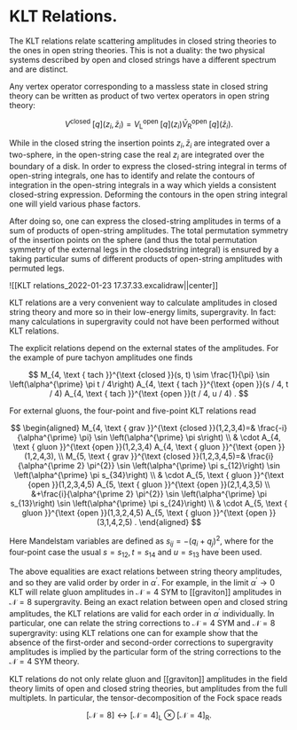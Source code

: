 # KLT Relations.
The KLT relations relate scattering amplitudes in closed string theories to the ones in open string theories. This is not a duality: the two physical systems described by open and closed strings have a different spectrum and are distinct.

Any vertex operator corresponding to a massless state in closed string theory can be written as product of two vertex operators in open string theory:

$$
V^{\text {closed }}[q]\left(z_{i}, \bar{z}_{i}\right)=V_{\mathrm{L}}^{\text {open }}[q]\left(z_{i}\right) \bar{V}_{\mathrm{R}}^{\text {open }}[q]\left(\bar{z}_{i}\right) .
$$

While in the closed string the insertion points $z_{i}, \bar{z}_{i}$ are integrated over a two-sphere, in the open-string case the real $z_{i}$ are integrated over the boundary of a disk. In order to express the closed-string integral in terms of open-string integrals, one has to identify and relate the contours of integration in the open-string integrals in a way which yields a consistent closed-string expression. Deforming the contours in the open string integral one will yield various phase factors.

After doing so, one can express the closed-string amplitudes in terms of a sum of products of open-string amplitudes. The total permutation symmetry of the insertion points on the sphere (and thus the total permutation symmetry of the external legs in the closedstring integral) is ensured by a taking particular sums of different products of open-string amplitudes with permuted legs.

![[KLT relations_2022-01-23 17.37.33.excalidraw||center]]

KLT relations are a very convenient way to calculate amplitudes in closed string theory and more so in their low-energy limits, supergravity. In fact: many calculations in supergravity could not have been performed without KLT relations.

The explicit relations depend on the external states of the amplitudes. For the example of pure tachyon amplitudes one finds

$$
M_{4, \text { tach }}^{\text {closed }}(s, t) \sim \frac{1}{\pi} \sin \left(\alpha^{\prime} \pi t / 4\right) A_{4, \text { tach }}^{\text {open }}(s / 4, t / 4) A_{4, \text { tach }}^{\text {open }}(t / 4, u / 4) .
$$

For external gluons, the four-point and five-point KLT relations read

$$
\begin{aligned}
M_{4, \text { grav }}^{\text {closed }}(1,2,3,4)=& \frac{-i}{\alpha^{\prime} \pi} \sin \left(\alpha^{\prime} \pi s\right) \\
& \cdot A_{4, \text { gluon }}^{\text {open }}(1,2,3,4) A_{4, \text { gluon }}^{\text {open }}(1,2,4,3), \\
M_{5, \text { grav }}^{\text {closed }}(1,2,3,4,5)=& \frac{i}{\alpha^{\prime 2} \pi^{2}} \sin \left(\alpha^{\prime} \pi s_{12}\right) \sin \left(\alpha^{\prime} \pi s_{34}\right) \\
& \cdot A_{5, \text { gluon }}^{\text {open }}(1,2,3,4,5) A_{5, \text { gluon }}^{\text {open }}(2,1,4,3,5) \\
&+\frac{i}{\alpha^{\prime 2} \pi^{2}} \sin \left(\alpha^{\prime} \pi s_{13}\right) \sin \left(\alpha^{\prime} \pi s_{24}\right) \\
& \cdot A_{5, \text { gluon }}^{\text {open }}(1,3,2,4,5) A_{5, \text { gluon }}^{\text {open }}(3,1,4,2,5) .
\end{aligned}
$$

Here Mandelstam variables are defined as $s_{i j}=-\left(q_{i}+q_{j}\right)^{2}$, where for the four-point case the usual $s=s_{12}, t=s_{14}$ and $u=s_{13}$ have been used.

The above equalities are exact relations between string theory amplitudes, and so they are valid order by order in $\alpha^{\prime}$. For example, in the limit $\alpha^{\prime} \rightarrow 0$ KLT will relate gluon amplitudes in $\mathcal{N}=4$ SYM to [[graviton]] amplitudes in $\mathcal{N}=8$ supergravity. Being an exact relation between open and closed string amplitudes, the KLT relations are valid for each order in $\alpha^{\prime}$ individually. In particular, one can relate the string corrections to $\mathcal{N}=4$ SYM and $\mathcal{N}=8$ supergravity: using KLT relations one can for example show that the absence of the first-order and second-order corrections to supergravity amplitudes is implied by the particular form of the string corrections to the $\mathcal{N}=4$ SYM theory.

KLT relations do not only relate gluon and [[graviton]] amplitudes in the field theory limits of open and closed string theories, but amplitudes from the full multiplets. In particular, the tensor-decomposition of the Fock space reads

$$
[\mathcal{N}=8] \longleftrightarrow[\mathcal{N}=4]_{\mathrm{L}} \otimes[\mathcal{N}=4]_{\mathrm{R}} .
$$